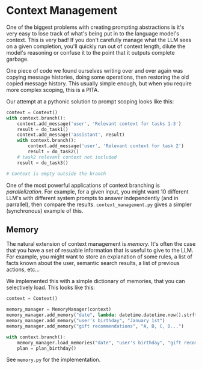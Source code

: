 # Context Management
One of the biggest problems with creating prompting abstractions is it's very easy to lose track of what's being put in to the language model's context. This is very bad! If you don't carefully manage what the LLM sees on a given completion, you'll quickly run out of context length, dilute the model's reasoning or confuse it to the point that it outputs complete garbage.

One piece of code we found ourselves writing over and over again was copying message histories, doing some operations, then restoring the old copied message history. This usually simple enough, but when you require more complex scoping, this is a PITA.

Our attempt at a pythonic solution to prompt scoping looks like this:

```python
context = Context()
with context.branch():
    context.add_message('user', 'Relevant context for tasks 1-3')
    result = do_task1()
    context.add_message('assistant', result)
    with context.branch():
        context.add_message('user', 'Relevant context for task 2')
        result = do_task2()
    # task2 relevant context not included
    result = do_task3()

# Context is empty outside the branch
```
One of the most powerful applications of context branching is *parallelization*. For example, for a given input, you might want 10 different LLM's with different system prompts to answer independently (and in parrallel), then compare the results. `context_management.py` gives a simpler (synchronous) example of this.

## Memory
The natural extension of context management is *memory*. It's often the case that you have a set of resuable information that is useful to give to the LLM. For example, you might want to store an explanation of some rules, a list of facts known about the user, semantic search results, a list of previous actions, etc...

We implemented this with a simple dictionary of memories, that you can selectively load. This looks like this:

```python
context = Context()

memory_manager = MemoryManager(context)
memory_manager.add_memory("date", lambda: datetime.datetime.now().strftime("%B %d, %Y"))
memory_manager.add_memory("user's birthday", "January 1st")
memory_manager.add_memory("gift recommendations", "A, B, C, D...")

with context.branch():
    memory_manager.load_memories("date", "user's birthday", "gift recommendations")
    plan = plan_birthday()
```

See `memory.py` for the implementation.